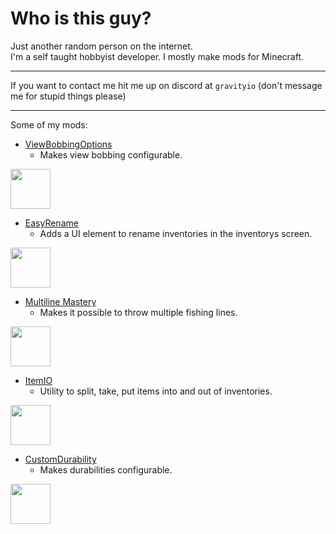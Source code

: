 # Who is this guy?
Just another random person on the internet.<br>
I'm a self taught hobbyist developer. I mostly make mods for Minecraft.
___

If you want to contact me hit me up on discord at `gravityio` (don't message me for stupid things please)
___
Some of my mods:
- [ViewBobbingOptions](https://modrinth.com/mod/viewboboptions)
    - Makes view bobbing configurable.
<img width=64 height=64 src="https://cdn.modrinth.com/data/Yr9J16k6/e1fff3443f0c41c54590ed6c0622b8de6ee662b8.png">

- [EasyRename](https://modrinth.com/mod/easyrename)
    - Adds a UI element to rename inventories in the inventorys screen.
<img width=64 height=64 src="https://cdn.modrinth.com/data/w9M3qI9U/e338d0dd4b2df5fbc8ad784d3c682f7f12bcacd2.png">

- [Multiline Mastery](https://modrinth.com/mod/multiline-mastery)
    - Makes it possible to throw multiple fishing lines.
<img width=64 height=64 src="https://cdn.modrinth.com/data/mVNyUIPX/f8e8961af3b8952140ef591a4a5c61996ad461a2.png">

- [ItemIO](https://modrinth.com/mod/item-io)
    - Utility to split, take, put items into and out of inventories.
<img width=64 height=64 src="https://cdn.modrinth.com/data/TsnNsVHi/5f320cfd7fb918f8eb8d407077936b9f6de45193.png">

- [CustomDurability](https://modrinth.com/mod/customdurability)
    - Makes durabilities configurable.
<img width=64 height=64 src="https://cdn.modrinth.com/data/OKRes5Es/16c8870d72779019359fdf3780398b2925433b02.gif">
